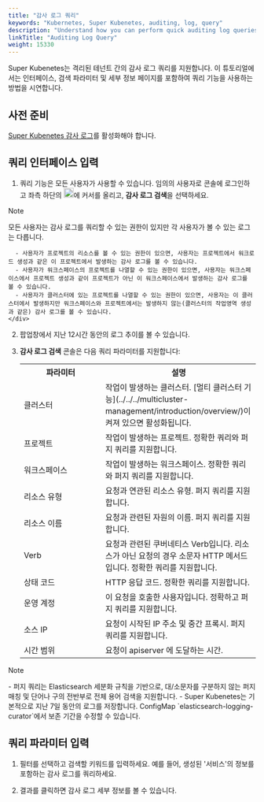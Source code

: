 ```yaml
---
title: "감사 로그 쿼리"
keywords: "Kubernetes, Super Kubenetes, auditing, log, query"
description: "Understand how you can perform quick auditing log queries to keep track of the latest auditing information of your cluster."
linkTitle: "Auditing Log Query"
weight: 15330
---
```


Super Kubenetes는 격리된 테넌트 간의 감사 로그 쿼리를 지원합니다. 이 튜토리얼에서는 인터페이스, 검색 파라미터 및 세부 정보 페이지를 포함하여 쿼리 기능을 사용하는 방법을 시연합니다.

## 사전 준비

[Super Kubenetes 감사 로그](../../../pluggable-components/auditing-logs/)를 활성화해야 합니다.

## 쿼리 인터페이스 입력

1. 쿼리 기능은 모든 사용자가 사용할 수 있습니다. 임의의 사용자로 콘솔에 로그인하고  좌측 하단의 <img src="/dist/assets/docs/v3.3/toolbox/auditing-query/toolbox.png" width="20" alt="icon" />에 커서를 올리고, **감사 로그 검색**을 선택하세요.

  <div className="notices note">
    <p>Note</p>
    <div>
      모든 사용자는 감사 로그를 쿼리할 수 있는 권한이 있지만 각 사용자가 볼 수 있는 로그는 다릅니다.

      - 사용자가 프로젝트의 리소스를 볼 수 있는 권한이 있으면, 사용자는 프로젝트에서 워크로드 생성과 같은 이 프로젝트에서 발생하는 감사 로그를 볼 수 있습니다.
      - 사용자가 워크스페이스의 프로젝트를 나열할 수 있는 권한이 있으면, 사용자는 워크스페이스에서 프로젝트 생성과 같이 프로젝트가 아닌 이 워크스페이스에서 발생하는 감사 로그를 볼 수 있습니다.
      - 사용자가 클러스터에 있는 프로젝트를 나열할 수 있는 권한이 있으면, 사용자는 이 클러스터에서 발생하지만 워크스페이스와 프로젝트에서는 발생하지 않는(클러스터의 작업영역 생성과 같은) 감사 로그를 볼 수 있습니다.
    </div>
  </div> 

2. 팝업창에서 지난 12시간 동안의 로그 추이를 볼 수 있습니다.

3. **감사 로그 검색** 콘솔은 다음 쿼리 파라미터를 지원합니다:

   <table>
     <tbody>
       <tr>
         <th width='150'>파라미터</th>
         <th>설명</th>
       </tr>
       <tr>
         <td>클러스터</td>
         <td>작업이 발생하는 클러스터. [멀티 클러스터 기능](../../../multicluster-management/introduction/overview/)이 켜져 있으면 활성화됩니다. </td>
         </tr>
       <tr>
         <td>프로젝트</td>
         <td>작업이 발생하는 프로젝트. 정확한 쿼리와 퍼지 쿼리를 지원합니다.</td>
       </tr>
       <tr>
         <td>워크스페이스</td>
         <td>작업이 발생하는 워크스페이스. 정확한 쿼리와 퍼지 쿼리를 지원합니다.</td>
       </tr>
       <tr>
         <td>리소스 유형</td>
         <td>요청과 연관된 리소스 유형. 퍼지 쿼리를 지원합니다.</td>
       </tr>
       <tr>
         <td>리소스 이름</td>
         <td>요청과 관련된 자원의 이름. 퍼지 쿼리를 지원합니다.</td>
       </tr><tr>
         <td>Verb</td>
         <td>요청과 관련된 쿠버네티스 Verb입니다. 리소스가 아닌 요청의 경우 소문자 HTTP 메서드입니다. 정확한 쿼리를 지원합니다.</td>
       </tr><tr>
         <td>상태 코드</td>
         <td>HTTP 응답 코드. 정확한 쿼리를 지원합니다.</td>
       </tr><tr>
         <td>운영 계정</td>
         <td>이 요청을 호출한 사용자입니다. 정확하고 퍼지 쿼리를 지원합니다.</td>
       </tr><tr>
         <td>소스 IP</td>
         <td>요청이 시작된 IP 주소 및 중간 프록시. 퍼지 쿼리를 지원합니다.</td>
       </tr><tr>
         <td>시간 범위</td>
         <td>요청이 apiserver 에 도달하는 시간.</td>
       </tr>
   </table>
   
  <div className="notices note">
    <p>Note</p>
    <div>
      - 퍼지 쿼리는 Elasticsearch 세분화 규칙을 기반으로, 대/소문자를 구분하지 않는 퍼지 매칭 및 단어나 구의 전반부로 전체 용어 검색을 지원합니다.
      - Super Kubenetes는 기본적으로 지난 7일 동안의 로그를 저장합니다. ConfigMap `elasticsearch-logging-curator`에서 보존 기간을 수정할 수 있습니다.
    </div>
  </div> 

## 쿼리 파라미터 입력

1. 필터를 선택하고 검색할 키워드를 입력하세요. 예를 들어, 생성된 '서비스'의 정보를 포함하는 감사 로그를 쿼리하세요.

2. 결과를 클릭하면 감사 로그 세부 정보를 볼 수 있습니다.
